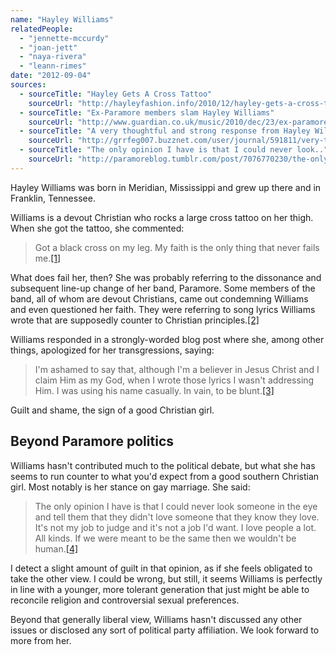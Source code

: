 ```yaml
---
name: "Hayley Williams"
relatedPeople:
  - "jennette-mccurdy"
  - "joan-jett"
  - "naya-rivera"
  - "leann-rimes"
date: "2012-09-04"
sources:
  - sourceTitle: "Hayley Gets A Cross Tattoo"
    sourceUrl: "http://hayleyfashion.info/2010/12/hayley-gets-a-cross-tattoo/"
  - sourceTitle: "Ex-Paramore members slam Hayley Williams"
    sourceUrl: "http://www.guardian.co.uk/music/2010/dec/23/ex-paramore-members-slam-hayley-williams"
  - sourceTitle: "A very thoughtful and strong response from Hayley Williams.."
    sourceUrl: "http://grrfeg007.buzznet.com/user/journal/591811/very-thoughtful-strong-response-hayley/"
  - sourceTitle: "The only opinion I have is that I could never look.."
    sourceUrl: "http://paramoreblog.tumblr.com/post/7076770230/the-only-opinion-i-have-is-that-i-could-never-look"
---
```


Hayley Williams was born in Meridian, Mississippi and grew up there and in Franklin, Tennessee.

Williams is a devout Christian who rocks a large cross tattoo on her thigh. When she got the tattoo, she commented:

>Got a black cross on my leg. My faith is the only thing that never fails me.<a class="source-citation" href="#http://hayleyfashion.info/2010/12/hayley-gets-a-cross-tattoo/" title="Hayley Gets A Cross Tattoo">[1]</a>

What does fail her, then? She was probably referring to the dissonance and subsequent line-up change of her band, Paramore. Some members of the band, all of whom are devout Christians, came out condemning Williams and even questioned her faith. They were referring to song lyrics Williams wrote that are supposedly counter to Christian principles.<a class="source-citation" href="#http://www.guardian.co.uk/music/2010/dec/23/ex-paramore-members-slam-hayley-williams" title="Ex-Paramore members slam Hayley Williams">[2]</a>

Williams responded in a strongly-worded blog post where she, among other things, apologized for her transgressions, saying:

>I'm ashamed to say that, although I'm a believer in Jesus Christ and I claim Him as my God, when I wrote those lyrics I wasn't addressing Him. I was using his name casually. In vain, to be blunt.<a class="source-citation" href="#http://grrfeg007.buzznet.com/user/journal/591811/very-thoughtful-strong-response-hayley/" title="A very thoughtful and strong response from Hayley Williams..">[3]</a>

Guilt and shame, the sign of a good Christian girl.


## Beyond Paramore politics

Williams hasn't contributed much to the political debate, but what she has seems to run counter to what you'd expect from a good southern Christian girl. Most notably is her stance on gay marriage. She said:

>The only opinion I have is that I could never look someone in the eye and tell them that they didn't love someone that they know they love. It's not my job to judge and it's not a job I'd want. I love people a lot. All kinds. If we were meant to be the same then we wouldn't be human.<a class="source-citation" href="#http://paramoreblog.tumblr.com/post/7076770230/the-only-opinion-i-have-is-that-i-could-never-look" title="The only opinion I have is that I could never look..">[4]</a>

I detect a slight amount of guilt in that opinion, as if she feels obligated to take the other view. I could be wrong, but still, it seems Williams is perfectly in line with a younger, more tolerant generation that just might be able to reconcile religion and controversial sexual preferences.

Beyond that generally liberal view, Williams hasn't discussed any other issues or disclosed any sort of political party affiliation. We look forward to more from her.